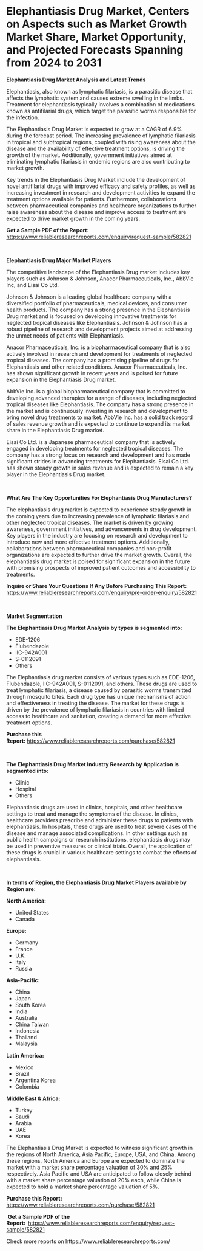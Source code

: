 <p><h1>Elephantiasis Drug Market, Centers on Aspects such as Market Growth Market Share, Market Opportunity, and Projected Forecasts Spanning from 2024 to 2031</h1></p><p><strong>Elephantiasis Drug Market Analysis and Latest Trends</strong></p>
<p><p>Elephantiasis, also known as lymphatic filariasis, is a parasitic disease that affects the lymphatic system and causes extreme swelling in the limbs. Treatment for elephantiasis typically involves a combination of medications known as antifilarial drugs, which target the parasitic worms responsible for the infection.</p><p>The Elephantiasis Drug Market is expected to grow at a CAGR of 6.9% during the forecast period. The increasing prevalence of lymphatic filariasis in tropical and subtropical regions, coupled with rising awareness about the disease and the availability of effective treatment options, is driving the growth of the market. Additionally, government initiatives aimed at eliminating lymphatic filariasis in endemic regions are also contributing to market growth.</p><p>Key trends in the Elephantiasis Drug Market include the development of novel antifilarial drugs with improved efficacy and safety profiles, as well as increasing investment in research and development activities to expand the treatment options available for patients. Furthermore, collaborations between pharmaceutical companies and healthcare organizations to further raise awareness about the disease and improve access to treatment are expected to drive market growth in the coming years.</p></p>
<p><strong>Get a Sample PDF of the Report:&nbsp;</strong> <a href="https://www.reliableresearchreports.com/enquiry/request-sample/582821">https://www.reliableresearchreports.com/enquiry/request-sample/582821</a></p>
<p>&nbsp;</p>
<p><strong>Elephantiasis Drug Major Market Players</strong></p>
<p><p>The competitive landscape of the Elephantiasis Drug market includes key players such as Johnson & Johnson, Anacor Pharmaceuticals, Inc., AbbVie Inc, and Eisai Co Ltd. </p><p>Johnson & Johnson is a leading global healthcare company with a diversified portfolio of pharmaceuticals, medical devices, and consumer health products. The company has a strong presence in the Elephantiasis Drug market and is focused on developing innovative treatments for neglected tropical diseases like Elephantiasis. Johnson & Johnson has a robust pipeline of research and development projects aimed at addressing the unmet needs of patients with Elephantiasis.</p><p>Anacor Pharmaceuticals, Inc. is a biopharmaceutical company that is also actively involved in research and development for treatments of neglected tropical diseases. The company has a promising pipeline of drugs for Elephantiasis and other related conditions. Anacor Pharmaceuticals, Inc. has shown significant growth in recent years and is poised for future expansion in the Elephantiasis Drug market.</p><p>AbbVie Inc. is a global biopharmaceutical company that is committed to developing advanced therapies for a range of diseases, including neglected tropical diseases like Elephantiasis. The company has a strong presence in the market and is continuously investing in research and development to bring novel drug treatments to market. AbbVie Inc. has a solid track record of sales revenue growth and is expected to continue to expand its market share in the Elephantiasis Drug market.</p><p>Eisai Co Ltd. is a Japanese pharmaceutical company that is actively engaged in developing treatments for neglected tropical diseases. The company has a strong focus on research and development and has made significant strides in advancing treatments for Elephantiasis. Eisai Co Ltd. has shown steady growth in sales revenue and is expected to remain a key player in the Elephantiasis Drug market.</p></p>
<p>&nbsp;</p>
<p><strong>What Are The Key Opportunities For Elephantiasis Drug Manufacturers?</strong></p>
<p><p>The elephantiasis drug market is expected to experience steady growth in the coming years due to increasing prevalence of lymphatic filariasis and other neglected tropical diseases. The market is driven by growing awareness, government initiatives, and advancements in drug development. Key players in the industry are focusing on research and development to introduce new and more effective treatment options. Additionally, collaborations between pharmaceutical companies and non-profit organizations are expected to further drive the market growth. Overall, the elephantiasis drug market is poised for significant expansion in the future with promising prospects of improved patient outcomes and accessibility to treatments.</p></p>
<p><strong>Inquire or Share Your Questions If Any Before Purchasing This Report:</strong> <a href="https://www.reliableresearchreports.com/enquiry/pre-order-enquiry/582821">https://www.reliableresearchreports.com/enquiry/pre-order-enquiry/582821</a></p>
<p>&nbsp;</p>
<p><strong>Market Segmentation</strong></p>
<p><strong>The Elephantiasis Drug Market Analysis by types is segmented into:</strong></p>
<p><ul><li>EDE-1206</li><li>Flubendazole</li><li>IIC-942A001</li><li>S-0112091</li><li>Others</li></ul></p>
<p><p>The Elephantiasis drug market consists of various types such as EDE-1206, Flubendazole, IIC-942A001, S-0112091, and others. These drugs are used to treat lymphatic filariasis, a disease caused by parasitic worms transmitted through mosquito bites. Each drug type has unique mechanisms of action and effectiveness in treating the disease. The market for these drugs is driven by the prevalence of lymphatic filariasis in countries with limited access to healthcare and sanitation, creating a demand for more effective treatment options.</p></p>
<p><strong>Purchase this Report:&nbsp;</strong><a href="https://www.reliableresearchreports.com/purchase/582821">https://www.reliableresearchreports.com/purchase/582821</a></p>
<p>&nbsp;</p>
<p><strong>The Elephantiasis Drug Market Industry Research by Application is segmented into:</strong></p>
<p><ul><li>Clinic</li><li>Hospital</li><li>Others</li></ul></p>
<p><p>Elephantiasis drugs are used in clinics, hospitals, and other healthcare settings to treat and manage the symptoms of the disease. In clinics, healthcare providers prescribe and administer these drugs to patients with elephantiasis. In hospitals, these drugs are used to treat severe cases of the disease and manage associated complications. In other settings such as public health campaigns or research institutions, elephantiasis drugs may be used in preventive measures or clinical trials. Overall, the application of these drugs is crucial in various healthcare settings to combat the effects of elephantiasis.</p></p>
<p>&nbsp;</p>
<p><strong>In terms of Region, the Elephantiasis Drug Market Players available by Region are:</strong></p>
<p>
    <p> <strong> North America: </strong>
        <ul>
            <li>United States</li>
            <li>Canada</li>
        </ul>
        </p> 
    <p> <strong> Europe: </strong>
        <ul>
            <li>Germany</li>
            <li>France</li>
            <li>U.K.</li>
            <li>Italy</li>
            <li>Russia</li>
        </ul>
        </p> 
    <p> <strong> Asia-Pacific: </strong>
        <ul>
            <li>China</li>
            <li>Japan</li>
            <li>South Korea</li>
            <li>India</li>
            <li>Australia</li>
            <li>China Taiwan</li>
            <li>Indonesia</li>
            <li>Thailand</li>
            <li>Malaysia</li>
        </ul>
        </p> 
    <p> <strong> Latin America: </strong>
        <ul>
            <li>Mexico</li>
            <li>Brazil</li>
            <li>Argentina Korea</li>
            <li>Colombia</li>
        </ul>
        </p> 
    <p> <strong> Middle East & Africa: </strong>
        <ul>
            <li>Turkey</li>
            <li>Saudi</li>
            <li>Arabia</li>
            <li>UAE</li>
            <li>Korea</li>
        </ul>
    </p>
    </p>
<p><p>The Elephantiasis Drug Market is expected to witness significant growth in the regions of North America, Asia Pacific, Europe, USA, and China. Among these regions, North America and Europe are expected to dominate the market with a market share percentage valuation of 30% and 25% respectively. Asia Pacific and USA are anticipated to follow closely behind with a market share percentage valuation of 20% each, while China is expected to hold a market share percentage valuation of 5%.</p></p>
<p><strong>Purchase this Report: </strong><a href="https://www.reliableresearchreports.com/purchase/582821">https://www.reliableresearchreports.com/purchase/582821</a></p>
<p>&nbsp;<strong>Get a Sample PDF of the Report:&nbsp;&nbsp;</strong><a href="https://www.reliableresearchreports.com/enquiry/request-sample/582821">https://www.reliableresearchreports.com/enquiry/request-sample/582821</a></p>
<p><strong></strong></p>
<p>Check more reports on https://www.reliableresearchreports.com/</p>
